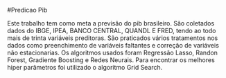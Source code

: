 #Predicao Pib


Este trabalho tem como meta a previsão do pib brasileiro. São coletados dados do IBGE, IPEA, BANCO CENTRAL, QUANDL E FRED, tendo ao todo mais de trinta variáveis 
preditoras. São praticados vários tratamentos nos dados como preenchimento de variáveis faltantes e correção de variáveis não estacionarias. Os algoritmos usados 
foram Regressão Lasso, Randon Forest, Gradiente Boosting e Redes Neurais. Para encontrar os melhores hiper parâmetros foi utilizado o algoritmo Grid Search.
